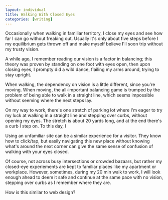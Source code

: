 ```yaml
---
layout: individual
title: Walking With Closed Eyes
categories: [writing]
---
```

Occasionally when walking in familiar territory, I close my eyes and see how far I can go without freaking out. Usually it's only about five steps before I my equilibrium gets thrown off and make myself believe I'll soon trip without my trusty vision.

A while ago, I remember reading our vision is a factor in balancing; this theory was proven by standing on one foot with eyes open, then upon closing eyes, I prompty did a wild dance, flailing my arms around, trying to stay upright.

When walking, the dependency on vision is a little different, since you're moving. When moving, the all-important balancing game is trumped by the problem of being able to walk in a straight line, which seems impossible without seeming where the next steps lay.

On my way to work, there's one stretch of parking lot where I'm eager to try my luck at walking in a straight line and stepping over curbs, without opening my eyes. The stretch is about 20 yards long, and at the end there's a curb I step on. To this day, I 

Using an unfamiliar site can be a similar experience for a visitor. They know how to click/tap, but easily navigating this new place without knowing what's around the next corner can give the same sense of confusion of walking with your eyes closed.





Of course, not across busy intersections or crowded bazaars, but rather my closed-eye experiements are kept to familiar places like my apartment or workplace. However, sometimes, during my 20 min walk to work, I will look enough ahead to deem it safe and continue at the same pace with no vision, stepping over curbs as I remember where they are.

How is this similar to web design?